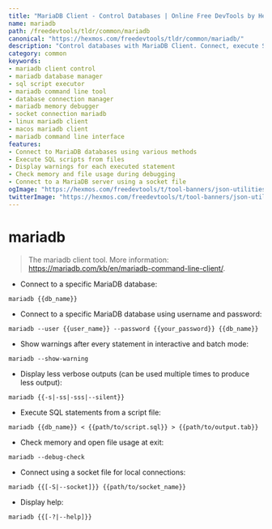 ```yaml
---
title: "MariaDB Client - Control Databases | Online Free DevTools by Hexmos"
name: mariadb
path: /freedevtools/tldr/common/mariadb
canonical: "https://hexmos.com/freedevtools/tldr/common/mariadb/"
description: "Control databases with MariaDB Client. Connect, execute SQL scripts, and debug memory usage. Free online tool, no registration required."
category: common
keywords:
- mariadb client control
- mariadb database manager
- sql script executor
- mariadb command line tool
- database connection manager
- mariadb memory debugger
- socket connection mariadb
- linux mariadb client
- macos mariadb client
- mariadb command line interface
features:
- Connect to MariaDB databases using various methods
- Execute SQL scripts from files
- Display warnings for each executed statement
- Check memory and file usage during debugging
- Connect to a MariaDB server using a socket file
ogImage: "https://hexmos.com/freedevtools/t/tool-banners/json-utilities-banner.png"
twitterImage: "https://hexmos.com/freedevtools/t/tool-banners/json-utilities-banner.png"
---
```


# mariadb

> The mariadb client tool.
> More information: <https://mariadb.com/kb/en/mariadb-command-line-client/>.

- Connect to a specific MariaDB database:

`mariadb {{db_name}}`

- Connect to a specific MariaDB database using username and password:

`mariadb --user {{user_name}} --password {{your_password}} {{db_name}}`

- Show warnings after every statement in interactive and batch mode:

`mariadb --show-warning`

- Display less verbose outputs (can be used multiple times to produce less output):

`mariadb {{-s|-ss|-sss|--silent}}`

- Execute SQL statements from a script file:

`mariadb {{db_name}} < {{path/to/script.sql}} > {{path/to/output.tab}}`

- Check memory and open file usage at exit:

`mariadb --debug-check`

- Connect using a socket file for local connections:

`mariadb {{[-S|--socket]}} {{path/to/socket_name}}`

- Display help:

`mariadb {{[-?|--help]}}`
